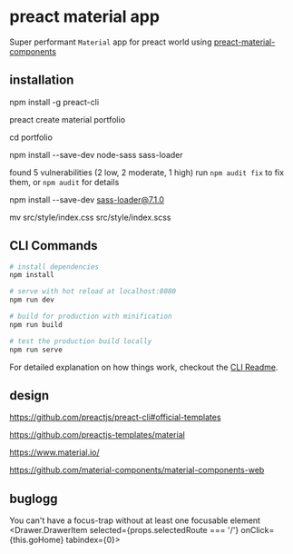 # preact material app

Super performant `Material` app for preact world using [preact-material-components](https://github.com/prateekbh/preact-material-components)

## installation

npm install -g preact-cli

preact create material portfolio

cd portfolio

npm install --save-dev node-sass sass-loader

found 5 vulnerabilities (2 low, 2 moderate, 1 high)
  run `npm audit fix` to fix them, or `npm audit` for details

npm install --save-dev sass-loader@7.1.0

mv src/style/index.css src/style/index.scss

## CLI Commands

``` bash
# install dependencies
npm install

# serve with hot reload at localhost:8080
npm run dev

# build for production with minification
npm run build

# test the production build locally
npm run serve
```

For detailed explanation on how things work, checkout the [CLI Readme](https://github.com/developit/preact-cli/blob/master/README.md).

## design

https://github.com/preactjs/preact-cli#official-templates

https://github.com/preactjs-templates/material

https://www.material.io/

https://github.com/material-components/material-components-web

## buglogg

You can't have a focus-trap without at least one focusable element
<Drawer.DrawerItem selected={props.selectedRoute === '/'} onClick={this.goHome} tabindex={0}>